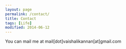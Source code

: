 ```yaml
---
layout: page
permalink: /contact/
title: Contact
tags: [Life]
modified: 2014-06-12
---
```


You can mail me at mail[dot]vaishalikannan[at]gmail.com